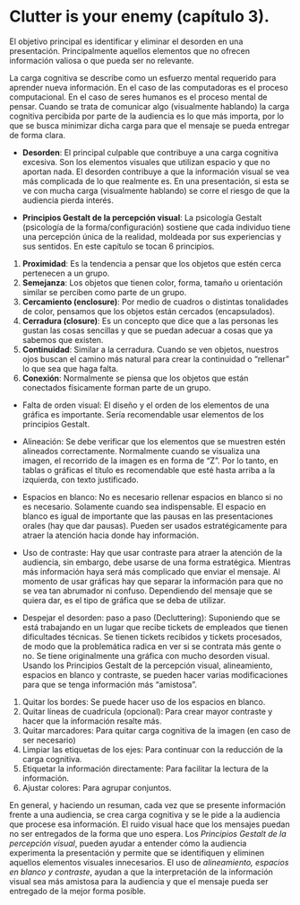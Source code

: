 # Clutter is your enemy (capítulo 3).

El objetivo principal es identificar y eliminar el desorden en una presentación. Principalmente aquellos elementos que no ofrecen información valiosa o que pueda ser no relevante. 

La carga cognitiva se describe como un esfuerzo mental requerido para aprender nueva información. En el caso de las computadoras es el proceso computacional. En el caso de seres humanos es el proceso mental de pensar. Cuando se trata de comunicar algo (visualmente hablando) la carga cognitiva percibida por parte de la audiencia es lo que más importa, por lo que se busca minimizar dicha carga para que el mensaje se pueda entregar de forma clara. 

* **Desorden**:
El principal culpable que contribuye a una carga cognitiva excesiva. Son los elementos visuales que utilizan espacio y que no aportan nada. El desorden contribuye a que la información visual se vea más complicada de lo que realmente es. En una presentación, si esta se ve con mucha carga (visualmente hablando) se corre el riesgo de que la audiencia pierda interés.
 
*	**Principios Gestalt de la percepción visual**:
La psicología Gestalt (psicología de la forma/configuración) sostiene que cada individuo tiene una percepción única de la realidad, moldeada por sus experiencias y sus sentidos. En este capítulo se tocan 6 principios.

1. **Proximidad**: Es la tendencia a pensar que los objetos que estén cerca pertenecen a un grupo.
2. **Semejanza**:  Los objetos que tienen color, forma, tamaño u orientación similar se perciben como parte de un grupo.
3. **Cercamiento (enclosure)**: Por medio de cuadros o distintas tonalidades de color, pensamos que los objetos están cercados (encapsulados).
4. **Cerradura (closure)**: Es un concepto que dice que a las personas les gustan las cosas sencillas y que se puedan adecuar a cosas que ya sabemos que existen.
5. **Continuidad**: Similar a la cerradura. Cuando se ven objetos, nuestros ojos buscan el camino más natural para crear la continuidad o “rellenar” lo que sea que haga falta.
6. **Conexión**: Normalmente se piensa que los objetos que están conectados físicamente forman parte de un grupo. 

* Falta de orden visual:
El diseño y el orden de los elementos de una gráfica es importante. Sería recomendable usar elementos de los principios Gestalt.
* Alineación:
Se debe verificar que los elementos que se muestren estén alineados correctamente. Normalmente cuando se visualiza una imagen, el recorrido de la imagen es en forma de “Z”. Por lo tanto, en tablas o gráficas el título es recomendable que esté hasta arriba a la izquierda, con texto justificado. 
* Espacios en blanco:
No es necesario rellenar espacios en blanco si no es necesario. Solamente cuando sea indispensable. El espacio en blanco es igual de importante que las pausas en las presentaciones orales (hay que dar pausas). Pueden ser usados estratégicamente para atraer la atención hacia donde hay información. 

* Uso de contraste:
Hay que usar contraste para atraer la atención de la audiencia, sin embargo, debe usarse de una forma estratégica. Mientras más información haya será más complicado que enviar el mensaje. Al momento de usar gráficas hay que separar la información para que no se vea tan abrumador ni confuso. Dependiendo del mensaje que se quiera dar, es el tipo de gráfica que se deba de utilizar.

* Despejar el desorden: paso a paso (Decluttering):
Suponiendo que se está trabajando en un lugar que recibe tickets de empleados que tienen dificultades técnicas. Se tienen tickets recibidos y tickets procesados, de modo que la problemática radica en ver si se contrata más gente o no. Se tiene originalmente una gráfica con mucho desorden visual. Usando los Principios Gestalt de la percepción visual, alineamiento, espacios en blanco y contraste, se pueden hacer varias modificaciones para que se tenga información más “amistosa”. 

1. Quitar los bordes: Se puede hacer uso de los espacios en blanco.
2. Quitar líneas de cuadrícula (opcional): Para crear mayor contraste y hacer que la información resalte más.
3. Quitar marcadores:  Para quitar carga cognitiva de la imagen (en caso de ser necesario)
4. Limpiar las etiquetas de los ejes: Para continuar con la reducción de la carga cognitiva.
5. Etiquetar la información directamente: Para facilitar la lectura de la información.
6. Ajustar colores: Para agrupar conjuntos.


En general, y haciendo un resuman, cada vez que se presente información frente a una audiencia, se crea carga cognitiva y se le pide a la audiencia que procese esa información. El ruido visual hace que los mensajes puedan no ser entregados de la forma que uno espera. Los *Principios Gestalt de la percepción visual*, pueden ayudar a entender cómo la audiencia experimenta la presentación y permite que se identifiquen y eliminen aquellos elementos visuales innecesarios. El uso de *alineamiento, espacios en blanco y contraste*, ayudan a que la interpretación de la información visual sea más amistosa para la audiencia y que el mensaje pueda ser entregado de la mejor forma posible.
